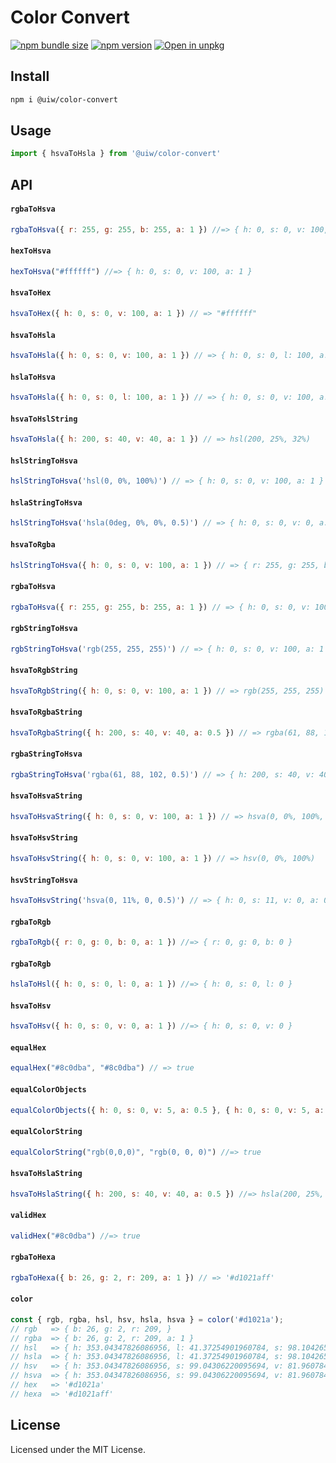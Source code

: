 Color Convert
===

[![npm bundle size](https://img.shields.io/bundlephobia/minzip/@uiw/color-convert)](https://bundlephobia.com/package/@uiw/color-convert) [![npm version](https://img.shields.io/npm/v/@uiw/color-convert.svg)](https://www.npmjs.com/package/@uiw/color-convert) [![Open in unpkg](https://img.shields.io/badge/Open%20in-unpkg-blue)](https://uiwjs.github.io/npm-unpkg/#/pkg/@uiw/color-convert/file/README.md)

## Install

```bash
npm i @uiw/color-convert
```

## Usage

```js
import { hsvaToHsla } from '@uiw/color-convert'
```

## API

#### `rgbaToHsva`

```js
rgbaToHsva({ r: 255, g: 255, b: 255, a: 1 }) //=> { h: 0, s: 0, v: 100, a: 1 }
```

#### `hexToHsva`

```js
hexToHsva("#ffffff") //=> { h: 0, s: 0, v: 100, a: 1 }
```

#### `hsvaToHex`

```js
hsvaToHex({ h: 0, s: 0, v: 100, a: 1 }) // => "#ffffff"
```

#### `hsvaToHsla`

```js
hsvaToHsla({ h: 0, s: 0, v: 100, a: 1 }) // => { h: 0, s: 0, l: 100, a: 1 }
```

#### `hslaToHsva`

```js
hsvaToHsla({ h: 0, s: 0, l: 100, a: 1 }) // => { h: 0, s: 0, v: 100, a: 1 }
```

#### `hsvaToHslString`

```js
hsvaToHsla({ h: 200, s: 40, v: 40, a: 1 }) // => hsl(200, 25%, 32%)
```

#### `hslStringToHsva`

```js
hslStringToHsva('hsl(0, 0%, 100%)') // => { h: 0, s: 0, v: 100, a: 1 }
```

#### `hslaStringToHsva`

```js
hslStringToHsva('hsla(0deg, 0%, 0%, 0.5)') // => { h: 0, s: 0, v: 0, a: 0.5 }
```

#### `hsvaToRgba`

```js
hslStringToHsva({ h: 0, s: 0, v: 100, a: 1 }) // => { r: 255, g: 255, b: 255, a: 1 }
```

#### `rgbaToHsva`

```js
rgbaToHsva({ r: 255, g: 255, b: 255, a: 1 }) // => { h: 0, s: 0, v: 100, a: 1 }
```

#### `rgbStringToHsva`

```js
rgbStringToHsva('rgb(255, 255, 255)') // => { h: 0, s: 0, v: 100, a: 1 }
```

#### `hsvaToRgbString`

```js
hsvaToRgbString({ h: 0, s: 0, v: 100, a: 1 }) // => rgb(255, 255, 255)
```

#### `hsvaToRgbaString`

```js
hsvaToRgbaString({ h: 200, s: 40, v: 40, a: 0.5 }) // => rgba(61, 88, 102, 0.5)
```

#### `rgbaStringToHsva`

```js
rgbaStringToHsva('rgba(61, 88, 102, 0.5)') // => { h: 200, s: 40, v: 40, a: 0.5 }
```

#### `hsvaToHsvaString`

```js
hsvaToHsvaString({ h: 0, s: 0, v: 100, a: 1 }) // => hsva(0, 0%, 100%, 1)
```

#### `hsvaToHsvString`

```js
hsvaToHsvString({ h: 0, s: 0, v: 100, a: 1 }) // => hsv(0, 0%, 100%)
```

#### `hsvStringToHsva`

```js
hsvaToHsvString('hsva(0, 11%, 0, 0.5)') // => { h: 0, s: 11, v: 0, a: 0.5 }
```

#### `rgbaToRgb`

```js
rgbaToRgb({ r: 0, g: 0, b: 0, a: 1 }) //=> { r: 0, g: 0, b: 0 }
```

#### `rgbaToRgb`

```js
hslaToHsl({ h: 0, s: 0, l: 0, a: 1 }) //=> { h: 0, s: 0, l: 0 }
```

#### `hsvaToHsv`

```js
hsvaToHsv({ h: 0, s: 0, v: 0, a: 1 }) //=> { h: 0, s: 0, v: 0 }
```

#### `equalHex`

```js
equalHex("#8c0dba", "#8c0dba") // => true
```

#### `equalColorObjects`

```js
equalColorObjects({ h: 0, s: 0, v: 5, a: 0.5 }, { h: 0, s: 0, v: 5, a: 0.5 }) // => true
```

#### `equalColorString`

```js
equalColorString("rgb(0,0,0)", "rgb(0, 0, 0)") //=> true
```

#### `hsvaToHslaString`

```js
hsvaToHslaString({ h: 200, s: 40, v: 40, a: 0.5 }) //=> hsla(200, 25%, 32%, 0.5)
```

#### `validHex`

```js
validHex("#8c0dba") //=> true
```

#### `rgbaToHexa`

```js
rgbaToHexa({ b: 26, g: 2, r: 209, a: 1 }) // => '#d1021aff'
```

#### `color`

```js
const { rgb, rgba, hsl, hsv, hsla, hsva } = color('#d1021a');
// rgb   => { b: 26, g: 2, r: 209, }
// rgba  => { b: 26, g: 2, r: 209, a: 1 }
// hsl   => { h: 353.04347826086956, l: 41.37254901960784, s: 98.10426540284361 }
// hsla  => { h: 353.04347826086956, l: 41.37254901960784, s: 98.10426540284361, a: 1 }
// hsv   => { h: 353.04347826086956, s: 99.04306220095694, v: 81.96078431372548 }
// hsva  => { h: 353.04347826086956, s: 99.04306220095694, v: 81.96078431372548, a: 1 }
// hex   => '#d1021a'
// hexa  => '#d1021aff'
```

<!--footer-dividing-->

## License

Licensed under the MIT License.
